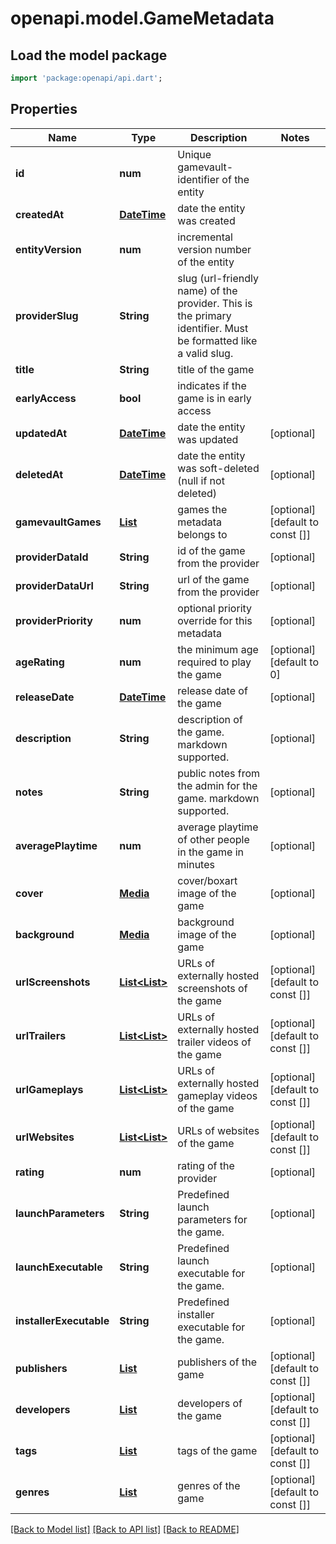 # openapi.model.GameMetadata

## Load the model package
```dart
import 'package:openapi/api.dart';
```

## Properties
Name | Type | Description | Notes
------------ | ------------- | ------------- | -------------
**id** | **num** | Unique gamevault-identifier of the entity | 
**createdAt** | [**DateTime**](DateTime.md) | date the entity was created | 
**entityVersion** | **num** | incremental version number of the entity | 
**providerSlug** | **String** | slug (url-friendly name) of the provider. This is the primary identifier. Must be formatted like a valid slug. | 
**title** | **String** | title of the game | 
**earlyAccess** | **bool** | indicates if the game is in early access | 
**updatedAt** | [**DateTime**](DateTime.md) | date the entity was updated | [optional] 
**deletedAt** | [**DateTime**](DateTime.md) | date the entity was soft-deleted (null if not deleted) | [optional] 
**gamevaultGames** | [**List<GamevaultGame>**](GamevaultGame.md) | games the metadata belongs to | [optional] [default to const []]
**providerDataId** | **String** | id of the game from the provider | [optional] 
**providerDataUrl** | **String** | url of the game from the provider | [optional] 
**providerPriority** | **num** | optional priority override for this metadata | [optional] 
**ageRating** | **num** | the minimum age required to play the game | [optional] [default to 0]
**releaseDate** | [**DateTime**](DateTime.md) | release date of the game | [optional] 
**description** | **String** | description of the game. markdown supported. | [optional] 
**notes** | **String** | public notes from the admin for the game. markdown supported. | [optional] 
**averagePlaytime** | **num** | average playtime of other people in the game in minutes | [optional] 
**cover** | [**Media**](Media.md) | cover/boxart image of the game | [optional] 
**background** | [**Media**](Media.md) | background image of the game | [optional] 
**urlScreenshots** | [**List<List<String>>**](List.md) | URLs of externally hosted screenshots of the game | [optional] [default to const []]
**urlTrailers** | [**List<List<String>>**](List.md) | URLs of externally hosted trailer videos of the game | [optional] [default to const []]
**urlGameplays** | [**List<List<String>>**](List.md) | URLs of externally hosted gameplay videos of the game | [optional] [default to const []]
**urlWebsites** | [**List<List<String>>**](List.md) | URLs of websites of the game | [optional] [default to const []]
**rating** | **num** | rating of the provider | [optional] 
**launchParameters** | **String** | Predefined launch parameters for the game. | [optional] 
**launchExecutable** | **String** | Predefined launch executable for the game. | [optional] 
**installerExecutable** | **String** | Predefined installer executable for the game. | [optional] 
**publishers** | [**List<PublisherMetadata>**](PublisherMetadata.md) | publishers of the game | [optional] [default to const []]
**developers** | [**List<DeveloperMetadata>**](DeveloperMetadata.md) | developers of the game | [optional] [default to const []]
**tags** | [**List<TagMetadata>**](TagMetadata.md) | tags of the game | [optional] [default to const []]
**genres** | [**List<GenreMetadata>**](GenreMetadata.md) | genres of the game | [optional] [default to const []]

[[Back to Model list]](../README.md#documentation-for-models) [[Back to API list]](../README.md#documentation-for-api-endpoints) [[Back to README]](../README.md)


